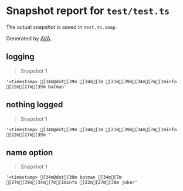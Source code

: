 # Snapshot report for `test/test.ts`

The actual snapshot is saved in `test.ts.snap`.

Generated by [AVA](https://avajs.dev).

## logging

> Snapshot 1

    '<timestamp> [34m@dot[39m [34m[7m [27m[39m[34m[7m[1minfo [22m[27m[39m batman'

## nothing logged

> Snapshot 1

    '<timestamp> [34m@dot[39m [34m[7m [27m[39m[34m[7m[1minfo [22m[27m[39m '

## name option

> Snapshot 1

    '<timestamp> [34m@dot[39m batman [34m[7m [27m[39m[34m[7m[1minfo [22m[27m[39m joker'
